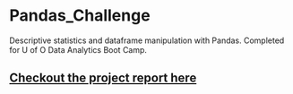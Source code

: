 # Pandas_Challenge
Descriptive statistics and dataframe manipulation with Pandas. Completed for U of O Data Analytics Boot Camp.

<a href="https://MrATX.github.io/Pandas_Challenge"><h2>Checkout the project report here</h2></a>
